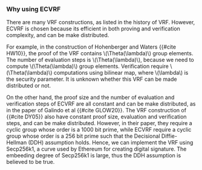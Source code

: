 




### Why using ECVRF

There are many VRF constructions, as listed in the history of VRF. However, ECVRF is chosen because its efficient in both proving and verification complexity, and can be make distributed. 

For example, in the construction of Hohenberger and Waters {{#cite HW10}}, the proof of the VRF contains \\(\Theta(\lambda)\\) group elements. The number of evaluation steps is \\(\Theta(\lambda)\\), because we need to compute \\(\Theta(\lambda)\\) group elements. Verification require \\(\Theta(\lambda)\\) computations using bilinear map, where \\(\lambda\\) is the security parameter. It is unknown whether this VRF can be made distributed or not.

On the other hand, the proof size and the number of evaluation and verification steps of ECVRF are all constant and can be make distributed, as in the paper of Galindo et al {{#cite GLOW20}}. The VRF construction of {{#cite DY05}} also have constant proof size, evaluation and verification steps, and can be make distributed. However, in their paper, they require a cyclic group whose order is a 1000 bit prime, while ECVRF require a cyclic group whose order is a 256 bit prime such that the Decisional Diffie-Hellman (DDH) assumption holds. Hence, we can implement the VRF using Secp256k1, a curve used by Ethereum for creating digital signature. The embeeding degree of Secp256k1 is large, thus the DDH assumption is believed to be true.

